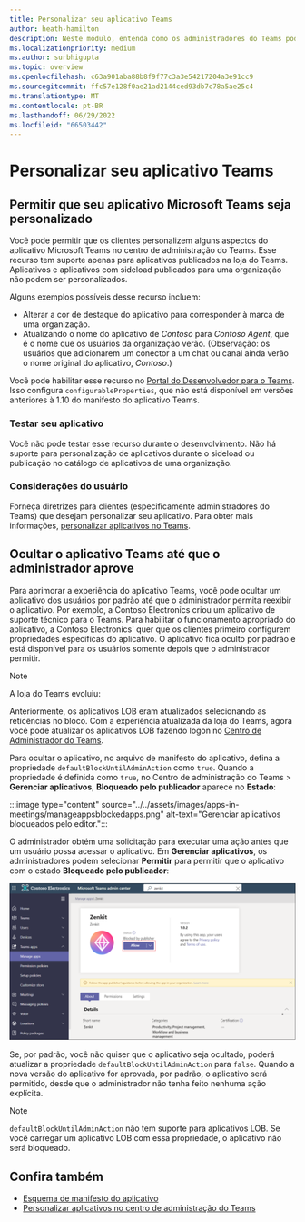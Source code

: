 ```yaml
---
title: Personalizar seu aplicativo Teams
author: heath-hamilton
description: Neste módulo, entenda como os administradores do Teams podem personalizar seu aplicativo teams para sua organização e ocultar o aplicativo Teams até que o administrador aprove.
ms.localizationpriority: medium
ms.author: surbhigupta
ms.topic: overview
ms.openlocfilehash: c63a901aba88b8f9f77c3a3e54217204a3e91cc9
ms.sourcegitcommit: ffc57e128f0ae21ad2144ced93db7c78a5ae25c4
ms.translationtype: MT
ms.contentlocale: pt-BR
ms.lasthandoff: 06/29/2022
ms.locfileid: "66503442"
---
```

# <a name="customize-your-teams-app"></a>Personalizar seu aplicativo Teams

## <a name="enable-your-microsoft-teams-app-to-be-customized"></a>Permitir que seu aplicativo Microsoft Teams seja personalizado

Você pode permitir que os clientes personalizem alguns aspectos do aplicativo Microsoft Teams no centro de administração do Teams. Esse recurso tem suporte apenas para aplicativos publicados na loja do Teams. Aplicativos e aplicativos com sideload publicados para uma organização não podem ser personalizados.

Alguns exemplos possíveis desse recurso incluem:

* Alterar a cor de destaque do aplicativo para corresponder à marca de uma organização.
* Atualizando o nome do aplicativo de *Contoso* para *Contoso Agent*, que é o nome que os usuários da organização verão. (Observação: os usuários que adicionarem um conector a um chat ou canal ainda verão o nome original do aplicativo, *Contoso*.)

Você pode habilitar esse recurso no [Portal do Desenvolvedor para o Teams](https://dev.teams.microsoft.com/home). Isso configura `configurableProperties`, que não está disponível em versões anteriores à 1.10 do manifesto do aplicativo Teams.

### <a name="test-your-app"></a>Testar seu aplicativo

Você não pode testar esse recurso durante o desenvolvimento. Não há suporte para personalização de aplicativos durante o sideload ou publicação no catálogo de aplicativos de uma organização.

### <a name="user-considerations"></a>Considerações do usuário

Forneça diretrizes para clientes (especificamente administradores do Teams) que desejam personalizar seu aplicativo. Para obter mais informações, [personalizar aplicativos no Teams](/MicrosoftTeams/customize-apps).

## <a name="hide-teams-app-until-admin-approves"></a>Ocultar o aplicativo Teams até que o administrador aprove

Para aprimorar a experiência do aplicativo Teams, você pode ocultar um aplicativo dos usuários por padrão até que o administrador permita reexibir o aplicativo. Por exemplo, a Contoso Electronics criou um aplicativo de suporte técnico para o Teams. Para habilitar o funcionamento apropriado do aplicativo, a Contoso Electronics' quer que os clientes primeiro configurem propriedades específicas do aplicativo. O aplicativo fica oculto por padrão e está disponível para os usuários somente depois que o administrador permitir.

> [!NOTE]
> A loja do Teams evoluiu:
> 
> Anteriormente, os aplicativos LOB eram atualizados selecionando as reticências no bloco. Com a experiência atualizada da loja do Teams, agora você pode atualizar os aplicativos LOB fazendo logon no [Centro de Administrador do Teams](https://admin.teams.microsoft.com).

Para ocultar o aplicativo, no arquivo de manifesto do aplicativo, defina a propriedade `defaultBlockUntilAdminAction` como `true`. Quando a propriedade é definida como `true`, no Centro de administração do Teams > **Gerenciar aplicativos**, **Bloqueado pelo publicador** aparece no **Estado**:

:::image type="content" source="../../assets/images/apps-in-meetings/manageappsblockedapps.png" alt-text="Gerenciar aplicativos bloqueados pelo editor.":::

O administrador obtém uma solicitação para executar uma ação antes que um usuário possa acessar o aplicativo. Em **Gerenciar aplicativos**, os administradores podem selecionar **Permitir** para permitir que o aplicativo com o estado **Bloqueado pelo publicador**:

![Gerenciar aplicativos](../../assets/images/apps-in-meetings/manageapp.png)

Se, por padrão, você não quiser que o aplicativo seja ocultado, poderá atualizar a propriedade `defaultBlockUntilAdminAction` para `false`. Quando a nova versão do aplicativo for aprovada, por padrão, o aplicativo será permitido, desde que o administrador não tenha feito nenhuma ação explícita.

> [!NOTE]
> `defaultBlockUntilAdminAction` não tem suporte para aplicativos LOB. Se você carregar um aplicativo LOB com essa propriedade, o aplicativo não será bloqueado.

## <a name="see-also"></a>Confira também

* [Esquema de manifesto do aplicativo](/microsoftteams/platform/resources/schema/manifest-schema)
* [Personalizar aplicativos no centro de administração do Teams](/MicrosoftTeams/customize-apps)
